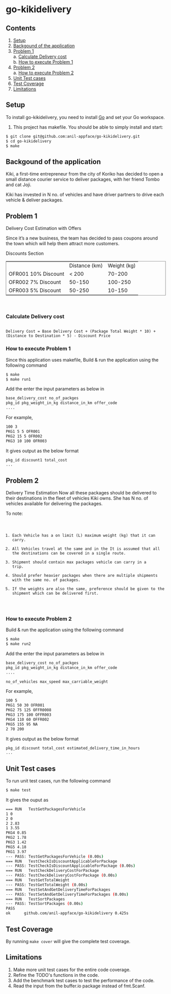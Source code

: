 # go-kikidelivery

## Contents

1. [Setup](#Setup)
2. [Backgound of the application](#Backgound-of-the-application)
3. [Problem 1](#Problem-1) <br>
    a. [Calculate Delivery cost](#Calculate-Delivery-cost) <br>
    b. [How to execute Problem 1](#How-to-execute-Problem-1)
4. [Problem 2](#Problem-2) <br>
    a. [How to execute Problem 2](#How-to-execute-Problem-2)
5. [Unit Test cases](#Unit-Test-cases)
6. [Test Coverage](#Test-Coverage)
7. [Limitations](#Limitations)

## Setup

To install go-kikidelivery, you need to install [Go](https://golang.org/) and set your Go workspace.

1. This project has makefile. You should be able to simply install and start:

```sh
$ git clone git@github.com:anil-appface/go-kikidelivery.git
$ cd go-kikidelivery
$ make
```



## Backgound of the application

Kiki, a first-time entrepreneur from the city of Koriko has decided to open a small distance courier service to deliver packages, with her friend Tombo and cat Joji.

Kiki has invested in N no. of vehicles and have driver partners to drive each vehicle & deliver packages.

## Problem 1

Delivery Cost Estimation with Offers

Since it’s a new business, the team has decided to pass coupons
around the town which will help them attract more customers.

Discounts Section
<table style="border:0.5px solid gray">
<th>
<td>Distance (km)</td>
<td>Weight (kg)</td>
</th>
<tr>
<td>
OFR001
10% Discount
</td>
<td>< 200</td>
<td>70-200</td>
</tr>

<tr>
<td>
OFR002
7% Discount
</td>
<td>50-150</td>
<td>100-250</td>
</tr>

<tr>
<td>
OFR003
5% Discount
</td>
<td>50-250</td>
<td>10-150</td>
</tr>


</table>

<br>

### Calculate Delivery cost

<code>
Delivery Cost = Base Delivery Cost + (Package Total Weight * 10) +
(Distance to Destination * 5) - Discount Price
</code>

### How to execute Problem 1

Since this application uses makefile, Build & run the application using the following command

```sh
$ make
$ make run1
```

Add the enter the input parameters as below in 

```sh
base_delivery_cost no_of_packges
pkg_id pkg_weight_in_kg distance_in_km offer_code
....
```

For example,
```sh
100 3
PKG1 5 5 OFR001
PKG2 15 5 OFR002
PKG3 10 100 OFR003
```

It gives output as the below format
```sh
pkg_id discount1 total_cost
...
```


## Problem 2

Delivery Time Estimation
Now all these packages should be delivered to their destinations in
the fleet of vehicles Kiki owns. She has N no. of vehicles available for
delivering the packages.

To note: 
<code>
1. Each Vehicle has a on limit (L) maximum weight (kg) that it can carry.
2. All Vehicles travel at the same and in the It is assumed that all the destinations can be covered in a single route.
3. Shipment should contain max packages vehicle can carry in a trip.
4. Should prefer heavier packages when there are multiple shipments with the same no. of packages.
5. If the weights are also the same, preference should be given to the shipment which can be delivered first.
</code>


### How to execute Problem 2

Build & run the application using the following command

```sh
$ make
$ make run2
```

Add the enter the input parameters as below in 

```sh
base_delivery_cost no_of_packges
pkg_id pkg_weight_in_kg distance_in_km offer_code
....

no_of_vehicles max_speed max_carriable_weight
```

For example,
```sh
100 5
PKG1 50 30 OFR001
PKG2 75 125 OFFR0008
PKG3 175 100 OFFR003
PKG4 110 60 OFFR002
PKG5 155 95 NA
2 70 200
```

It gives output as the below format
```sh
pkg_id discount total_cost estimated_delivery_time_in_hours
...
```


## Unit Test cases

To run unit test cases, run the following command

```sh
$ make test
```

It gives the ouput as

```sh
=== RUN   TestGetPackagesForVehicle
1 0
2 0
2 2.83
1 3.55
PKG4 0.85
PKG2 1.78
PKG3 1.42
PKG5 4.18
PKG1 3.97
--- PASS: TestGetPackagesForVehicle (0.00s)
=== RUN   TestCheckIsDiscountApplicableForPackage
--- PASS: TestCheckIsDiscountApplicableForPackage (0.00s)
=== RUN   TestCheckDeliveryCostForPackage
--- PASS: TestCheckDeliveryCostForPackage (0.00s)
=== RUN   TestGetTotalWeight
--- PASS: TestGetTotalWeight (0.00s)
=== RUN   TestSetAndGetDeliveryTimeForPackages
--- PASS: TestSetAndGetDeliveryTimeForPackages (0.00s)
=== RUN   TestSortPackages
--- PASS: TestSortPackages (0.00s)
PASS
ok      github.com/anil-appface/go-kikidelivery 0.425s
```

## Test Coverage

By running `make cover` will give the complete test coverage. 


## Limitations

1. Make more unit test cases for the entire code coverage.
2. Refine the TODO's functions in the code. 
3. Add the benchmark test cases to test the performance of the code.
4. Read the input from the buffer.io package instead of fmt.Scanf. 


